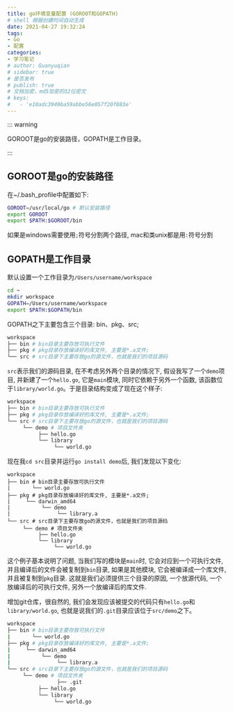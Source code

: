 ```yaml
---
title: go环境变量配置 (GOROOT和GOPATH)
# shell 根据创建时间自动生成
date: 2021-04-27 19:32:24
tags:
- Go
- 配置
categories:
- 学习笔记
# author: Guanyuqian
# sidebar: true
# 是否发布
# publish: true
# 文档加密，md5加密的32位密文
# keys:
# 	- 'e10adc3949ba59abbe56e057f20f883e'
---
```


::: warning

GOROOT是go的安装路径，GOPATH是工作目录。

:::

<!-- more -->

## GOROOT是go的安装路径

在~/.bash_profile中配置如下:

```bash
GOROOT=/usr/local/go # 默认安装路径
export GOROOT
export $PATH:$GOROOT/bin
```

如果是windows需要使用`;`符号分割两个路径, mac和类unix都是用`:`符号分割

 ## GOPATH是工作目录

默认设置一个工作目录为`/Users/username/workspace`

```bash
cd ~
mkdir workspace
GOPATH=/Users/username/workspace
export $PATH:$GOPATH/bin
```

 GOPATH之下主要包含三个目录: bin、pkg、src;

```bash
workspace
├── bin # bin目录主要存放可执行文件
├── pkg # pkg目录存放编译好的库文件, 主要是*.a文件; 
└── src # src目录下主要存放go的源文件，也就是我们的项目源码
```

`src`表示我们的源码目录, 在不考虑另外两个目录的情况下, 假设我写了一个`demo`项目, 并新建了一个`hello.go`, 它是`main`模块, 同时它依赖于另外一个函数, 该函数位于`library/world.go`。于是目录结构变成了现在这个样子:

```bash
workspace
├── bin # bin目录主要存放可执行文件
├── pkg # pkg目录存放编译好的库文件, 主要是*.a文件; 
└── src # src目录下主要存放go的源文件，也就是我们的项目源码
     └── demo # 项目文件夹
          ├── hello.go
          └── library
               └── world.go
```

现在我`cd src`目录并运行`go install demo`后, 我们发现以下变化:

```
workspace
├── bin # bin目录主要存放可执行文件
|		└── world.go
├── pkg # pkg目录存放编译好的库文件, 主要是*.a文件; 
|     └── darwin_amd64
|          └── demo
|               └── library.a
└── src # src目录下主要存放go的源文件，也就是我们的项目源码
     └── demo # 项目文件夹
          ├── hello.go
          └── library
               └── world.go
```

这个例子基本说明了问题, 当我们写的模块是`main`时, 它会对应到一个可执行文件, 并且编译后的文件会被复制到`bin`目录, 如果是其他模块, 它会被编译成一个库文件, 并且被复制到`pkg`目录. 这就是我们必须提供三个目录的原因, 一个放源代码, 一个放编译后的可执行文件, 另外一个放编译后的库文件.



增加git仓库，很自然的, 我们会发现应该被提交的代码只有`hello.go`和`library/world.go`, 也就是说我们的`.git`目录应该位于`src/demo`之下。

```bash
workspace
├── bin # bin目录主要存放可执行文件
|		└── world.go
├── pkg # pkg目录存放编译好的库文件, 主要是*.a文件; 
|     └── darwin_amd64
|          └── demo
|               └── library.a
└── src # src目录下主要存放go的源文件，也就是我们的项目源码
     └── demo # 项目文件夹
     			├── .git
          ├── hello.go
          └── library
               └── world.go
```

